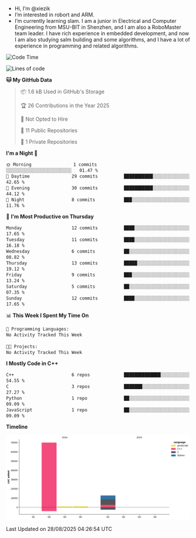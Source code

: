 -  Hi, I’m @xiezik
-  I’m interested in robort and ARM.
-  I’m currently learning slam.
I am a junior in Electrical and Computer Engineering from MSU-BIT in Shenzhen, and I am also a RoboMaster team leader.
I have rich experience in embedded development, and now I am also studying salm building and some algorithms, and I have a lot of experience in programming and related algorithms.

<!---
xiezik/xiezik is a ✨ special ✨ repository because its `README.md` (this file) appears on your GitHub profile.
You can click the Preview link to take a look at your changes.
--->


<!--START_SECTION:waka-->
![Code Time](http://img.shields.io/badge/Code%20Time-111%20hrs%2025%20mins-blue)

![Lines of code](https://img.shields.io/badge/From%20Hello%20World%20I%27ve%20Written-84.3%20thousand%20lines%20of%20code-blue)

**🐱 My GitHub Data** 

> 📦 1.6 kB Used in GitHub's Storage 
 > 
> 🏆 26 Contributions in the Year 2025
 > 
> 🚫 Not Opted to Hire
 > 
> 📜 11 Public Repositories 
 > 
> 🔑 1 Private Repositories 
 > 
**I'm a Night 🦉** 

```text
🌞 Morning                1 commits           ░░░░░░░░░░░░░░░░░░░░░░░░░   01.47 % 
🌆 Daytime                29 commits          ███████████░░░░░░░░░░░░░░   42.65 % 
🌃 Evening                30 commits          ███████████░░░░░░░░░░░░░░   44.12 % 
🌙 Night                  8 commits           ███░░░░░░░░░░░░░░░░░░░░░░   11.76 % 
```
📅 **I'm Most Productive on Thursday** 

```text
Monday                   12 commits          ████░░░░░░░░░░░░░░░░░░░░░   17.65 % 
Tuesday                  11 commits          ████░░░░░░░░░░░░░░░░░░░░░   16.18 % 
Wednesday                6 commits           ██░░░░░░░░░░░░░░░░░░░░░░░   08.82 % 
Thursday                 13 commits          █████░░░░░░░░░░░░░░░░░░░░   19.12 % 
Friday                   9 commits           ███░░░░░░░░░░░░░░░░░░░░░░   13.24 % 
Saturday                 5 commits           ██░░░░░░░░░░░░░░░░░░░░░░░   07.35 % 
Sunday                   12 commits          ████░░░░░░░░░░░░░░░░░░░░░   17.65 % 
```


📊 **This Week I Spent My Time On** 

```text
💬 Programming Languages: 
No Activity Tracked This Week

🐱‍💻 Projects: 
No Activity Tracked This Week
```

**I Mostly Code in C++** 

```text
C++                      6 repos             ██████████████░░░░░░░░░░░   54.55 % 
C                        3 repos             ███████░░░░░░░░░░░░░░░░░░   27.27 % 
Python                   1 repo              ██░░░░░░░░░░░░░░░░░░░░░░░   09.09 % 
JavaScript               1 repo              ██░░░░░░░░░░░░░░░░░░░░░░░   09.09 % 
```



**Timeline**

![Lines of Code chart](https://raw.githubusercontent.com/xiezik/xiezik/main/assets/bar_graph.png)


 Last Updated on 28/08/2025 04:26:54 UTC
<!--END_SECTION:waka-->

<!--
**LihanChen2004/LihanChen2004** is a ✨ _special_ ✨ repository because its `README.md` (this file) appears on your GitHub profile.

Here are some ideas to get you started:

- 🔭 I’m currently working on ...
- 🌱 I’m currently learning ...
- 👯 I’m looking to collaborate on ...
- 🤔 I’m looking for help with ...
- 💬 Ask me about ...
- 📫 How to reach me: ...
- 😄 Pronouns: ...
- ⚡ Fun fact: ...
-->
